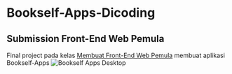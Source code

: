 # Bookself-Apps-Dicoding
## Submission Front-End Web Pemula
Final project pada kelas [Membuat Front-End Web Pemula](https://www.dicoding.com/academies/315) membuat aplikasi Bookself-Apps
![Bookself Apps Desktop](https://user-images.githubusercontent.com/65041542/174541893-88e77da3-8b85-4930-a2ed-6ba6245ffcad.png)
